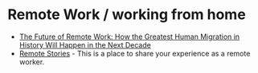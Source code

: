 # Remote Work / working from home

- [The Future of Remote Work: How the Greatest Human Migration in History Will Happen in the Next Decade](https://levels.io/the-greatest-migration/)
- [Remote Stories](https://www.remotestories.com/) - This is a place to share your experience as a remote worker.
